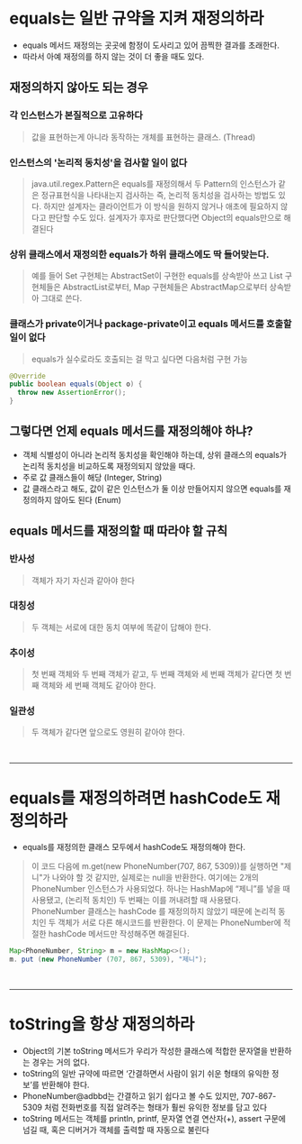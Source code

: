 # equals는 일반 규약을 지켜 재정의하라
- equals 메서드 재정의는 곳곳에 함정이 도사리고 있어 끔찍한 결과를 초래한다.
- 따라서 아예 재정의를 하지 않는 것이 더 좋을 때도 있다.


## 재정의하지 않아도 되는 경우

### 각 인스턴스가 본질적으로 고유하다

> 값을 표현하는게 아니라 동작하는 개체를 표현하는 클래스. (Thread)


### 인스턴스의 '논리적 동치성'을 검사할 일이 없다

> java.util.regex.Pattern은 equals를 재정의해서 두 Pattern의 인스턴스가 같은 정규표현식을 나타내는지 검사하는
> 즉, 논리적 동치성을 검사하는 방법도 있다. 하지만 설계자는 클라이언트가 이 방식을 원하지 않거나 애초에 필요하지 않다고
> 판단할 수도 있다. 설계자가 후자로 판단했다면 Object의 equals만으로 해결된다


### 상위 클래스에서 재정의한 equals가 하위 클래스에도 딱 들어맞는다.

> 예를 들어 Set 구현체는 AbstractSet이 구현한 equals를 상속받아 쓰고
> List 구현체들은 AbstractList로부터, Map 구현체들은 AbstractMap으로부터 상속받아 그대로 쓴다.


### 클래스가 private이거나 package-private이고 equals 메서드를 호출할 일이 없다

> equals가 실수로라도 호출되는 걸 막고 싶다면 다음처럼 구현 가능

```java
@Override
public boolean equals(Object o) { 
  throw new AssertionError();
}
```


## 그렇다면 언제 equals 메서드를 재정의해야 하냐?

- 객체 식별성이 아니라 논리적 동치성을 확인해야 하는데, 상위 클래스의 equals가 논리적 동치성을 비교하도록 재정의되지 않았을 때다.
- 주로 값 클래스들이 해당 (Integer, String)
- 값 클래스라고 해도, 값이 같은 인스턴스가 둘 이상 만들어지지 않으면 equals를 재정의하지 않아도 된다 (Enum)


## equals 메서드를 재정의할 때 따라야 할 규칙

### 반사성

> 객체가 자기 자신과 같아야 한다


### 대칭성

> 두 객체는 서로에 대한 동치 여부에 똑같이 답해야 한다.


### 추이성

> 첫 번째 객체와 두 번째 객체가 같고, 두 번째 객체와 세 번째 객체가 같다면
> 첫 번째 객체와 세 번째 객체도 같아야 한다.


### 일관성

> 두 객체가 같다면 앞으로도 영원히 같아야 한다.


<br>
<hr>


# equals를 재정의하려면 hashCode도 재정의하라
- equals를 재정의한 클래스 모두에서 hashCode도 재정의해야 한다.

> 이 코드 다음에 m.get(new PhoneNumber(707, 867, 5309))를 실행하면 "제니"가
> 나와야 할 것 같지만, 실제로는 null을 반환한다.
> 여기에는 2개의 PhoneNumber 인스턴스가 사용되었다.
> 하나는 HashMap에 “제니”를 넣을 때 사용됐고, (논리적 동치인) 두 번째는 이를 꺼내려할 때 사용됐다.
> PhoneNumber 클래스는 hashCode 를 재정의하지 않았기 때문에 논리적 동치인 두 객체가 서로 다른 해시코드를 반환한다.
> 이 문제는 PhoneNumber에 적절한 hashCode 메서드만 작성해주면 해결된다.
```java
Map<PhoneNumber, String> m = new HashMap<>();
m. put (new PhoneNumber (707, 867, 5309), "제니");
```


<br>
<hr>


# toString을 항상 재정의하라
- Object의 기본 toString 메서드가 우리가 작성한 클래스에 적합한 문자열을 반환하는 경우는 거의 없다.
- toString의 일반 규약에 따르면 ‘간결하면서 사람이 읽기 쉬운 형태의 유익한 정보’를 반환해야 한다.
- PhoneNumber@adbbd는 간결하고 읽기 쉽다고 볼 수도 있지만, 707-867-5309 처럼 전화번호를 직접 알려주는 형태가 훨씬 유익한 정보를 담고 있다
- toString 메서드는 객체를 println, printf, 문자열 연결 연산자(+), assert 구문에 넘길 때, 혹은 디버거가 객체를 출력할 때 자동으로 불린다






















